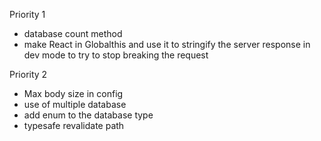 Priority 1

- database count method
- make React in Globalthis and use it to stringify the server response in dev mode to try to stop breaking the request

Priority 2

- Max body size in config
- use of multiple database
- add enum to the database type
- typesafe revalidate path
